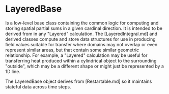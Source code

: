 # LayeredBase

Is a low-level base class containing the common logic for computing and storing spatial partial sums in a given cardinal direction.
It is intended to be derived from in any "Layered" calculation. The [LayeredIntegral.md] and derived classes compute and store
data structures for use in producing field values suitable for transfer where domains may not overlap or even represent similar areas,
but that contain some similar geometric relationship. For example, a "Layered" calculation may be useful for transferring heat produced
within a cylindrical object to the surrounding "outside", which may be a different shape or might just be represented by a 1D line.

The LayeredBase object derives from [Restartable.md] so it maintains stateful data across time steps.